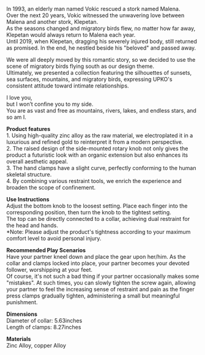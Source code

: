 In 1993, an elderly man named Vokic rescued a stork named Malena.  
Over the next 20 years, Vokic witnessed the unwavering love between Malena and another stork, Klepetan.  
As the seasons changed and migratory birds flew, no matter how far away, Klepetan would always return to Malena each year.  
Until 2019, when Klepetan, dragging his severely injured body, still returned as promised. In the end, he nestled beside his "beloved" and passed away.

We were all deeply moved by this romantic story, so we decided to use the scene of migratory birds flying south as our design theme.  
Ultimately, we presented a collection featuring the silhouettes of sunsets, sea surfaces, mountains, and migratory birds, expressing UPKO's consistent attitude toward intimate relationships.

I love you,  
but I won’t confine you to my side.  
You are as vast and free as mountains, rivers, lakes, and endless stars, and so am I.

**Product features**  
1\. Using high-quality zinc alloy as the raw material, we electroplated it in a luxurious and refined gold to reinterpret it from a modern perspective.  
2\. The raised design of the side-mounted rotary knob not only gives the product a futuristic look with an organic extension but also enhances its overall aesthetic appeal.  
3\. The hand clamps have a slight curve, perfectly conforming to the human skeletal structure.  
4\. By combining various restraint tools, we enrich the experience and broaden the scope of confinement.

**Use Instructions**  
Adjust the bottom knob to the loosest setting. Place each finger into the corresponding position, then turn the knob to the tightest setting.  
The top can be directly connected to a collar, achieving dual restraint for the head and hands.  
\*Note: Please adjust the product's tightness according to your maximum comfort level to avoid personal injury.

**Recommended Play Scenarios**  
Have your partner kneel down and place the gear upon her/him. As the collar and clamps locked into place, your partner becomes your devoted follower, worshipping at your feet.   
Of course, it's not such a bad thing if your partner occasionally makes some "mistakes". At such times, you can slowly tighten the screw again, allowing your partner to feel the increasing sense of restraint and pain as the finger press clamps gradually tighten, administering a small but meaningful punishment.

**Dimensions**  
Diameter of collar: 5.63inches  
Length of clamps: 8.27inches

**Materials**  
Zinc Alloy, copper Alloy
